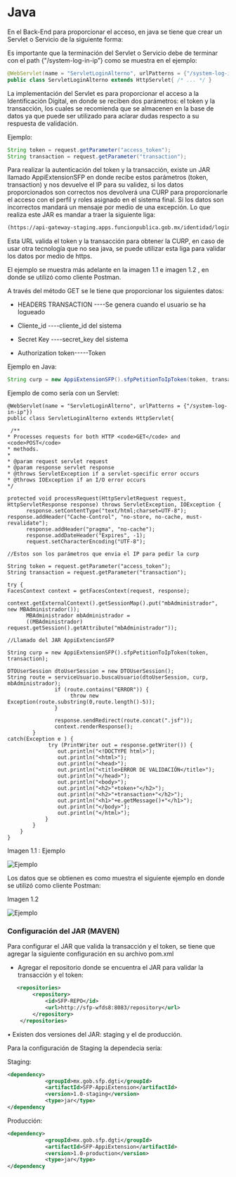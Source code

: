 # Java

En el Back-End para proporcionar el acceso, en java se tiene que crear un Servlet o Servicio de la siguiente forma:
 
Es importante que la terminación del Servlet o Servicio debe de terminar con el path {"/system-log-in-ip”} como se muestra en el ejemplo:

```java
@WebServlet(name = "ServletLoginAlterno", urlPatterns = {"/system-log-in-ip"})
public class ServletLoginAlterno extends HttpServlet{ /* ... */ }
```

La implementación del Servlet es para proporcionar el acceso a la Identificación Digital, en donde se reciben dos parámetros: el token y la transacción, los cuales se recomienda que se almacenen en la base de datos ya que puede ser utilizado para aclarar dudas respecto a su respuesta de validación.
 
Ejemplo:

```java
String token = request.getParameter("access_token");
String transaction = request.getParameter("transaction");
```

Para realizar la autenticación del token y la transacción, existe un JAR llamado AppiExtensionSFP en donde recibe estos parámetros (token, transaction) y nos devuelve el IP para su validez, si los datos proporcionados son correctos nos devolverá una CURP para proporcionarle el acceso con el perfil y roles asignado en el sistema final.  Si los datos son incorrectos mandará un mensaje por medio de una excepción.
Lo que realiza este JAR es mandar a traer la siguiente liga:

```html
(https://api-gateway-staging.apps.funcionpublica.gob.mx/identidad/login/public/validate-response)

```

Esta URL valida el token y la transacción para obtener  la CURP, en caso de usar otra tecnología que no sea java, se puede utilizar esta liga para validar los datos por medio de https.

El ejemplo se muestra más adelante en la imagen 1.1 e imagen 1.2 , en donde se utilizó como cliente Postman.

A través del método GET se le tiene que proporcionar los siguientes datos:

+ HEADERS TRANSACTION   ----Se genera cuando el usuario se ha logueado

+ Cliente_id ----cliente_id del sistema

+ Secret Key ----secret_key del sistema

+ Authorization token-----Token

Ejemplo en Java:

```java
String curp = new AppiExtensionSFP().sfpPetitionToIpToken(token, transaction);
```

Ejemplo de como sería con un Servlet:

``` 
@WebServlet(name = "ServletLoginAlterno", urlPatterns = {"/system-log-in-ip"})
public class ServletLoginAlterno extends HttpServlet{
 
​ /** 
* Processes requests for both HTTP <code>GET</code> and <code>POST</code>
* methods.
*
* @param request servlet request
* @param response servlet response
* @throws ServletException if a servlet-specific error occurs
* @throws IOException if an I/O error occurs
*/
 
protected void processRequest(HttpServletRequest request, HttpServletResponse response) throws ServletException, IOException {
      response.setContentType("text/html;charset=UTF-8");
response.addHeader("Cache-Control", "no-store, no-cache, must-revalidate"); 
      response.addHeader("pragma", "no-cache");
      response.addDateHeader("Expires", -1);
      request.setCharacterEncoding("UTF-8");
 
//Estos son los parámetros que envia el IP para pedir la curp
 
String token = request.getParameter("access_token");
String transaction = request.getParameter("transaction");
 
try {
FacesContext context = getFacesContext(request, response);
 
context.getExternalContext().getSessionMap().put("mbAdministrador", new MBAdministrador());
      MBAdministrador mbAdministrador = 
      ((MBAdministrador) request.getSession().getAttribute("mbAdministrador"));
 
​//Llamado del JAR AppiExtencionSFP
 
String curp = new AppiExtensionSFP().sfpPetitionToIpToken(token, transaction);
 
DTOUserSession dtoUserSession = new DTOUserSession();
String route = serviceUsuario.buscaUsuario(dtoUserSession, curp,                                                  mbAdministrador);
               if (route.contains("ERROR")) {
                    throw new Exception(route.substring(0,route.length()-5));
               }
              
               response.sendRedirect(route.concat(".jsf"));
               context.renderResponse();
        }
catch(Exception e ) {
             try (PrintWriter out = response.getWriter()) {           
                out.println("<!DOCTYPE html>");
                out.println("<html>");
                out.println("<head>");
                out.println("<title>ERROR DE VALIDACIÓN</title>");           
                out.println("</head>");
                out.println("<body>");
                out.println("<h2>"+token+"</h2>");
                out.println("<h2>"+transaction+"</h2>");
                out.println("<h1>"+e.getMessage()+"</h1>");
                out.println("</body>");
                out.println("</html>");
            }
        }  
    }
}
```
 


Imagen 1.1 : Ejemplo 

![Ejemplo](https://gitlab.funcionpublica.gob.mx/dgti/ejz/ip-front/raw/docs/docs/img/img1.PNG)

Los datos que se obtienen es como muestra el siguiente ejemplo en donde se utilizó como cliente Postman:

Imagen 1.2 

![Ejemplo](https://gitlab.funcionpublica.gob.mx/dgti/ejz/ip-front/raw/docs/docs/img/datos.PNG)

### Configuración del JAR (MAVEN)
 
Para configurar el JAR que valida la transacción y el token, se tiene que agregar la siguiente configuración en su archivo pom.xml
 
 - Agregar el repositorio donde se encuentra el JAR para validar la transacción y el token:

```xml
   <repositories>
        <repository>
            <id>SFP-REPO</id>
            <url>http://sfp-wfds8:8083/repository</url>
        </repository>
    </repositories>
```
 
 
• Existen dos versiones del JAR: staging y el de producción.
 
Para la configuración de Staging la dependecia sería:

Staging:

```xml
<dependency>
            <groupId>mx.gob.sfp.dgti</groupId>
            <artifactId>SFP-AppiExtension</artifactId>
            <version>1.0-staging</version>
            <type>jar</type>
</dependency
```

 Producción:

```xml
<dependency>
            <groupId>mx.gob.sfp.dgti</groupId>
            <artifactId>SFP-AppiExtension</artifactId>
            <version>1.0-production</version>
            <type>jar</type>
</dependency
```

